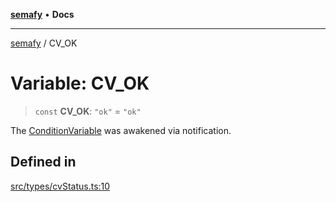 [**semafy**](../README.md) • **Docs**

***

[semafy](../globals.md) / CV\_OK

# Variable: CV\_OK

> `const` **CV\_OK**: `"ok"` = `"ok"`

The [ConditionVariable](../classes/ConditionVariable.md) was awakened via notification.

## Defined in

[src/types/cvStatus.ts:10](https://github.com/havelessbemore/semafy/blob/bc2afcafa5917c57eff4df5c0126278459b970d5/src/types/cvStatus.ts#L10)
